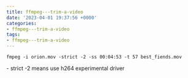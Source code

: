```yaml
---
title: ffmpeg---trim-a-video
date: '2023-04-01 19:37:56 +0000'
categories:
- ffmpeg---trim-a-video
tags:
- ffmpeg---trim-a-video
---
```



`fmpeg -i orion.mov -strict -2 -ss 00:04:53 -t 57 best_fiends.mov`

\- strict -2 means use h264 experimental driver